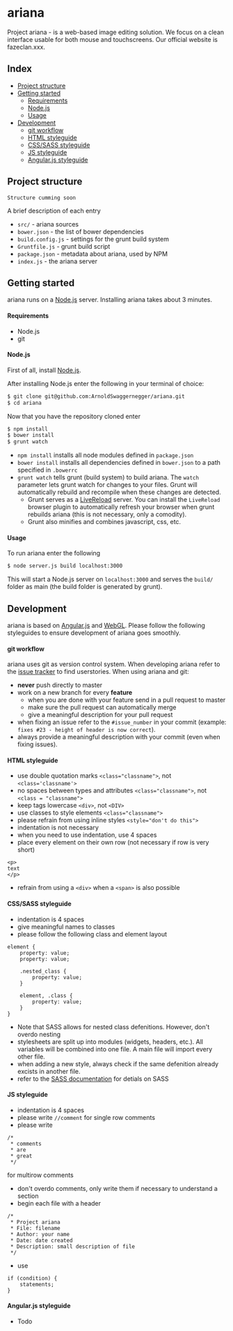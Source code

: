 # ariana
Project ariana - is a web-based image editing solution. We focus on a clean interface usable for both mouse and touchscreens. Our official website is fazeclan.xxx.

## Index
- [Project structure](https://github.com/ArnoldSwaggernegger/ariana#project-structure)
- [Getting started](https://github.com/ArnoldSwaggernegger/ariana#getting-started)
  - [Requirements](https://github.com/ArnoldSwaggernegger/ariana#requirements)
  - [Node.js](https://github.com/ArnoldSwaggernegger/ariana#nodejs)
  - [Usage](https://github.com/ArnoldSwaggernegger/ariana#usage)
- [Development](https://github.com/ArnoldSwaggernegger/ariana#development)
  - [git workflow](https://github.com/ArnoldSwaggernegger/ariana#git-workflow)
  - [HTML styleguide](https://github.com/ArnoldSwaggernegger/ariana#html-styleguide)
  - [CSS/SASS styleguide](https://github.com/ArnoldSwaggernegger/ariana#csssass-styleguide)
  - [JS styleguide](https://github.com/ArnoldSwaggernegger/ariana#js-styleguide)
  - [Angular.js styleguide](https://github.com/ArnoldSwaggernegger/ariana#angularjs-styleguide)

## Project structure
`Structure cumming soon`

A brief description of each entry
- `src/` - ariana sources
- `bower.json` - the list of bower dependencies
- `build.config.js` - settings for the grunt build system
- `Gruntfile.js` - grunt build script
- `package.json` - metadata about ariana, used by NPM
- `index.js` - the ariana server

## Getting started
ariana runs on a [Node.js](https://nodejs.org/) server. Installing ariana takes about 3 minutes.

#### Requirements
- Node.js
- git

#### Node.js
First of all, install [Node.js](https://nodejs.org/).

After installing Node.js enter the following in your terminal of choice:

```sh
$ git clone git@github.com:ArnoldSwaggernegger/ariana.git
$ cd ariana
```

Now that you have the repository cloned enter

```sh
$ npm install
$ bower install
$ grunt watch
```

- `npm install` installs all node modules defined in `package.json`
- `bower install` installs all dependencies defined in `bower.json` to a path specified in `.bowerrc`
- `grunt watch` tells grunt (build system) to build ariana. The `watch` parameter lets grunt watch for changes to your files. Grunt will automatically rebuild and recompile when these changes are detected.
  - Grunt serves as a [LiveReload](http://livereload.com/) server. You can install the `LiveReload` browser plugin to automatically refresh your browser when grunt rebuilds ariana (this is not necessary, only a comodity).
  - Grunt also minifies and combines javascript, css, etc.

#### Usage
To run ariana enter the following

```sh
$ node server.js build localhost:3000
```

This will start a Node.js server on `localhost:3000` and serves the `build/` folder as main (the build folder is generated by grunt).

## Development
ariana is based on [Angular.js](https://angularjs.org/) and [WebGL](https://www.chromeexperiments.com/webgl).
Please follow the following styleguides to ensure development of ariana goes smoothly.

#### git workflow
ariana uses git as version control system. When developing ariana refer to the [issue tracker](https://github.com/ArnoldSwaggernegger/ariana/issues) to find userstories.
When using ariana and git:
- **never** push directly to master
- work on a new branch for every **feature**
  - when you are done with your feature send in a pull request to master
  - make sure the pull request can automatically merge
  - give a meaningful description for your pull request
- when fixing an issue refer to the `#issue_number` in your commit (example: `fixes #23 - height of header is now correct`).
- always provide a meaningful description with your commit (even when fixing issues).

#### HTML styleguide
- use double quotation marks `<class="classname">`, not `<class='classname'>`
- no spaces between types and attributes `<class="classname">`, not `<class = "classname">`
- keep tags lowercase `<div>`, not `<DIV>`
- use classes to style elements `<class="classname">`
- please refrain from using inline styles `<style="don't do this">`
- indentation is not necessary
- when you need to use indentation, use 4 spaces
- place every element on their own row (not necessary if row is very short)
```
<p>
text
</p>
```
- refrain from using a `<div>` when a `<span>` is also possible

#### CSS/SASS styleguide
- indentation is 4 spaces
- give meaningful names to classes
- please follow the following class and element layout
```
element { 
    property: value;
    property: value;
    
    .nested_class {
        property: value;
    }
    
    element, .class {
        property: value;
    }
}
```
- Note that SASS allows for nested class defenitions. However, don't overdo nesting
- stylesheets are split up into modules (widgets, headers, etc.). All variables will be combined into one file. A main file will import every other file.
- when adding a new style, always check if the same defenition already excists in another file.
- refer to the [SASS documentation](http://sass-lang.com/documentation/file.SASS_REFERENCE.html) for detials on SASS

#### JS styleguide
- indentation is 4 spaces
- please write `//comment` for single row comments
- please write
```
/*
 * comments
 * are
 * great
 */
```
  for multirow comments
- don't overdo comments, only write them if necessary to understand a section
- begin each file with a header
```
/*
 * Project ariana
 * File: filename
 * Author: your name
 * Date: date created
 * Description: small description of file
 */
```
- use
```
if (condition) {
    statements;
}
```

#### Angular.js styleguide
- Todo
